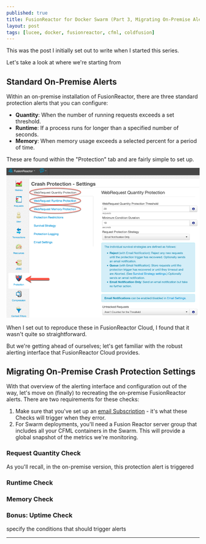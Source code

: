 ```yaml
---
published: true
title: FusionReactor for Docker Swarm (Part 3, Migrating On-Premise Alerts)
layout: post
tags: [lucee, docker, fusionreactor, cfml, coldfusion]
---
```

This was the post I initially set out to write when I started this series.
<!--more-->

Let's take a look at where we're starting from


## Standard On-Premise Alerts

Within an on-premise installation of FusionReactor, there are three standard protection alerts that you can configure:

- **Quantity**: When the number of running requests exceeds a set threshold.
- **Runtime**: If a process runs for longer than a specified number of seconds.
- **Memory**: When memory usage exceeds a selected percent for a period of time.

These are found within the "Protection" tab and are fairly simple to set up.

![Webprotection Alerts in FusionReactor Standard][fr-standard-alerts]

When I set out to reproduce these in FusionReactor Cloud, I found that it wasn't quite so straightforward.

But we're getting ahead of ourselves; let's get familiar with the robust alerting interface that FusionReactor Cloud provides.

## Migrating On-Premise Crash Protection Settings

With that overview of the alerting interface and configuration out of the way, let's move on (finally) to recreating the on-premise FusionReactor alerts. There are two requirements for these checks:

1. Make sure that you've set up an [email Subscription](#subscriptions) - it's what these Checks will trigger when they error.
2. For Swarm deployments, you'll need a Fusion Reactor server group that includes all your CFML containers in the Swarm. This will provide a global snapshot of the metrics we're monitoring.

### Request Quantity Check

As you'll recall, in the on-premise version, this protection alert is triggered

### Runtime Check

### Memory Check

### Bonus: Uptime Check

specify the conditions that should trigger alerts
___

[fr-standard-alerts]: /public/assets/images/fusion-reactor-standard-protection-alerts.png